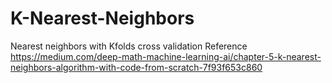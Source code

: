 # K-Nearest-Neighbors
Nearest neighbors with Kfolds cross validation
Reference https://medium.com/deep-math-machine-learning-ai/chapter-5-k-nearest-neighbors-algorithm-with-code-from-scratch-7f93f653c860
